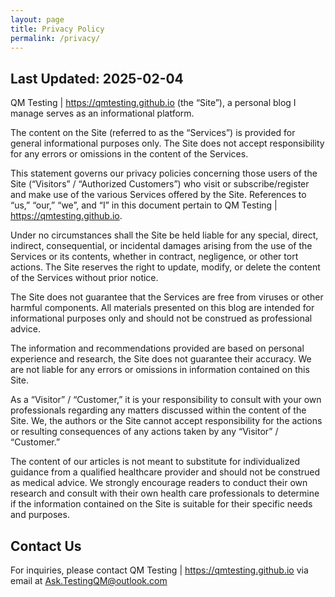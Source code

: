 ```yaml
---
layout: page
title: Privacy Policy
permalink: /privacy/
---
```


## Last Updated: 2025-02-04

QM Testing | https://qmtesting.github.io (the “Site”), a personal blog I manage serves as an informational platform.

The content on the Site (referred to as the “Services”) is provided for general informational purposes only. The Site does not accept responsibility for any errors or omissions in the content of the Services.

This statement governs our privacy policies concerning those users of the Site (“Visitors” / “Authorized Customers”) who visit or subscribe/register and make use of the various Services offered by the Site. References to “us,” “our,” “we”, and “I” in this document pertain to QM Testing | https://qmtesting.github.io.

Under no circumstances shall the Site be held liable for any special, direct, indirect, consequential, or incidental damages arising from the use of the Services or its contents, whether in contract, negligence, or other tort actions. The Site reserves the right to update, modify, or delete the content of the Services without prior notice.

The Site does not guarantee that the Services are free from viruses or other harmful components. All materials presented on this blog are intended for informational purposes only and should not be construed as professional advice.

The information and recommendations provided are based on personal experience and research, the Site does not guarantee their accuracy. We are not liable for any errors or omissions in information contained on this Site.

As a “Visitor” / “Customer,” it is your responsibility to consult with your own professionals regarding any matters discussed within the content of the Site. We, the authors or the Site cannot accept responsibility for the actions or resulting consequences of any actions taken by any “Visitor” / “Customer.”

The content of our articles is not meant to substitute for individualized guidance from a qualified healthcare provider and should not be construed as medical advice. We strongly encourage readers to conduct their own research and consult with their own health care professionals to determine if the information contained on the Site is suitable for their specific needs and purposes.

## Contact Us

For inquiries, please contact QM Testing | https://qmtesting.github.io via email at Ask.TestingQM@outlook.com

